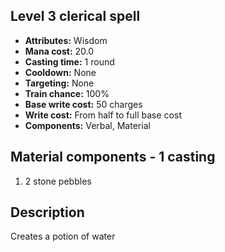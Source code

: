## Level 3 clerical spell
- **Attributes:** Wisdom
- **Mana cost:** 20.0
- **Casting time:** 1 round
- **Cooldown:** None
- **Targeting:** None
- **Train chance:** 100%
- **Base write cost:** 50 charges
- **Write cost:** From half to full base cost
- **Components:** Verbal, Material
## Material components - 1 casting
1. 2 stone pebbles
## Description
Creates a potion of water
